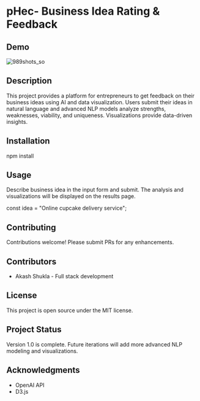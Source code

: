 
# pHec- Business Idea Rating & Feedback

## Demo

![989shots_so](https://github.com/theakashshukla/pHec/assets/49320497/09d0b8f7-6f97-4926-876b-11965e4b37e0)

## Description

This project provides a platform for entrepreneurs to get feedback on their business ideas using AI and data visualization. Users submit their ideas in natural language and advanced NLP models analyze strengths, weaknesses, viability, and uniqueness. Visualizations provide data-driven insights. 

## Installation

npm install 

## Usage

Describe business idea in the input form and submit. The analysis and visualizations will be displayed on the results page.

const idea = "Online cupcake delivery service";

## Contributing 

Contributions welcome! Please submit PRs for any enhancements.

## Contributors

- Akash Shukla - Full stack development 

## License

This project is open source under the MIT license. 

## Project Status

Version 1.0 is complete. Future iterations will add more advanced NLP modeling and visualizations.

## Acknowledgments

- OpenAI API
- D3.js

